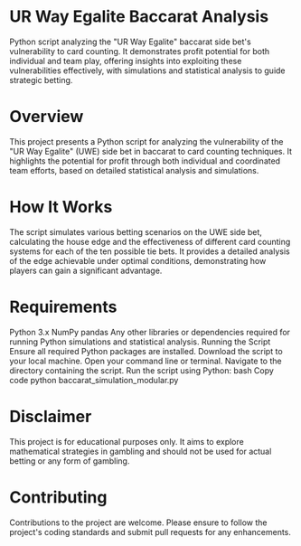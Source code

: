 # UR Way Egalite Baccarat Analysis
Python script analyzing the "UR Way Egalite" baccarat side bet's vulnerability to card counting. It demonstrates profit potential for both individual and team play, offering insights into exploiting these vulnerabilities effectively, with simulations and statistical analysis to guide strategic betting.

# Overview
This project presents a Python script for analyzing the vulnerability of the "UR Way Egalite" (UWE) side bet in baccarat to card counting techniques. It highlights the potential for profit through both individual and coordinated team efforts, based on detailed statistical analysis and simulations.

# How It Works
The script simulates various betting scenarios on the UWE side bet, calculating the house edge and the effectiveness of different card counting systems for each of the ten possible tie bets. It provides a detailed analysis of the edge achievable under optimal conditions, demonstrating how players can gain a significant advantage.

# Requirements
Python 3.x
NumPy
pandas
Any other libraries or dependencies required for running Python simulations and statistical analysis.
Running the Script
Ensure all required Python packages are installed.
Download the script to your local machine.
Open your command line or terminal.
Navigate to the directory containing the script.
Run the script using Python:
bash
Copy code
python baccarat_simulation_modular.py

# Disclaimer
This project is for educational purposes only. It aims to explore mathematical strategies in gambling and should not be used for actual betting or any form of gambling.

# Contributing
Contributions to the project are welcome. Please ensure to follow the project's coding standards and submit pull requests for any enhancements.
